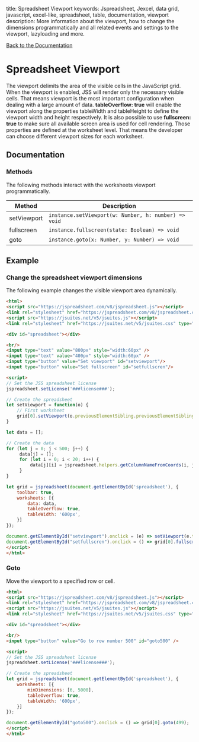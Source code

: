 title: Spreadsheet Viewport
keywords: Jspreadsheet, Jexcel, data grid, javascript, excel-like, spreadsheet, table, documentation, viewport
description: More information about the viewport, how to change the dimensions programmatically and all related events and settings to the viewport, lazyloading and more.

[Back to the Documentation](/docs/v8 "Back to the documentation section")

# Spreadsheet Viewport

The viewport delimits the area of the visible cells in the JavaScript grid. When the viewport is enabled, JSS will render only the necessary visible cells. That means viewport is the most important configuration when dealing with a large amount of data. **tableOverflow: true** will enable the viewport along the properties tableWidth and tableHeight to define the viewport width and height respectively. It is also possible to use **fullscreen: true** to make sure all available screen area is used for cell rendering. Those properties are defined at the worksheet level. That means the developer can choose different viewport sizes for each worksheet.  

## Documentation

### Methods

The following methods interact with the worksheets viewport programmatically.

| Method      | Description                                          |
| ------------|------------------------------------------------------|
| setViewport | `instance.setViewport(w: Number, h: number) => void` |
| fullscreen  | `instance.fullscreen(state: Boolean) => void`        |
| goto        | `instance.goto(x: Number, y: Number) => void`        |

 

## Example

### Change the spreadsheet viewport dimensions

The following example changes the visible viewport area dynamically. 

```html
<html>
<script src="https://jspreadsheet.com/v8/jspreadsheet.js"></script>
<link rel="stylesheet" href="https://jspreadsheet.com/v8/jspreadsheet.css" type="text/css" />
<script src="https://jsuites.net/v5/jsuites.js"></script>
<link rel="stylesheet" href="https://jsuites.net/v5/jsuites.css" type="text/css" />

<div id="spreadsheet"></div>

<br/>
<input type="text" value="800px" style="width:60px" />
<input type="text" value="400px" style="width:60px" />
<input type="button" value="Set viewport" id="setviewport"/>
<input type="button" value="Set fullscreen" id="setfullscren"/>

<script>
// Set the JSS spreadsheet license
jspreadsheet.setLicense('###license###');

// Create the spreadsheet
let setViewport = function(o) {
    // First worksheet
    grid[0].setViewport(o.previousElementSibling.previousElementSibling.value, o.previousElementSibling.value);
}

let data = [];

// Create the data
for (let j = 0; j < 500; j++) {
     data[j] = [];
     for (let i = 0; i < 20; i++) {
         data[j][i] = jspreadsheet.helpers.getColumnNameFromCoords(i, j);
     }
}

let grid = jspreadsheet(document.getElementById('spreadsheet'), {
    toolbar: true,
    worksheets: [{
        data: data,
        tableOverflow: true,
        tableWidth: '600px',
    }]
});

document.getElementById("setviewport").onclick = (e) => setViewport(e.target)
document.getElementById("setfullscren").onclick = () => grid[0].fullscreen(true)
</script>
</html>
```
  

### Goto

Move the viewport to a specified row or cell. 

```html
<html>
<script src="https://jspreadsheet.com/v8/jspreadsheet.js"></script>
<link rel="stylesheet" href="https://jspreadsheet.com/v8/jspreadsheet.css" type="text/css" />
<script src="https://jsuites.net/v5/jsuites.js"></script>
<link rel="stylesheet" href="https://jsuites.net/v5/jsuites.css" type="text/css" />

<div id="spreadsheet"></div>

<br/>
<input type="button" value="Go to row number 500" id="goto500" />

<script>
// Set the JSS spreadsheet license
jspreadsheet.setLicense('###license###');

// Create the spreadsheet
let grid = jspreadsheet(document.getElementById('spreadsheet'), {
    worksheets: [{
        minDimensions: [6, 5000],
        tableOverflow: true,
        tableWidth: '600px',
    }]
});

document.getElementById("goto500").onclick = () => grid[0].goto(499);
</script>
</html>
```
 
